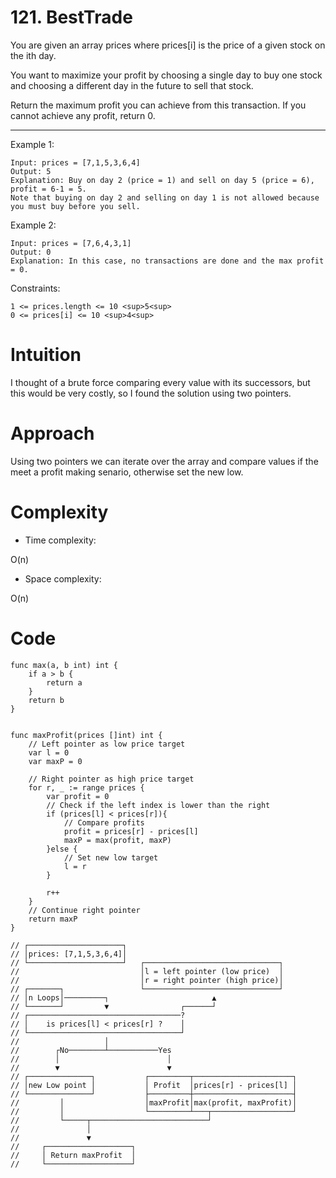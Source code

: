 # 121. BestTrade
You are given an array prices where prices[i] is the price of a given stock on the ith day.

You want to maximize your profit by choosing a single day to buy one stock and choosing a different day in the future to sell that stock.

Return the maximum profit you can achieve from this transaction. If you cannot achieve any profit, return 0.
___

Example 1:

    Input: prices = [7,1,5,3,6,4]
    Output: 5
    Explanation: Buy on day 2 (price = 1) and sell on day 5 (price = 6), profit = 6-1 = 5.
    Note that buying on day 2 and selling on day 1 is not allowed because you must buy before you sell.

Example 2:

    Input: prices = [7,6,4,3,1]
    Output: 0
    Explanation: In this case, no transactions are done and the max profit = 0.

    

Constraints:

    1 <= prices.length <= 10 <sup>5<sup>
    0 <= prices[i] <= 10 <sup>4<sup>



# Intuition
<!-- Describe your first thoughts on how to solve this problem. -->
I thought of a brute force comparing every value with its successors, but this would be very costly, so I found the solution using two pointers.

# Approach
<!-- Describe your approach to solving the problem. -->
Using two pointers we can iterate over the array and compare values if the meet a profit making senario, otherwise set the new low.

# Complexity
- Time complexity:
<!-- Add your time complexity here, e.g. $$O(n)$$ -->
O(n)

- Space complexity:
<!-- Add your space complexity here, e.g. $$O(n)$$ -->
O(n)

# Code
```
func max(a, b int) int {
    if a > b {
        return a
    }
    return b
}


func maxProfit(prices []int) int {
    // Left pointer as low price target 
    var l = 0
    var maxP = 0

    // Right pointer as high price target 
    for r, _ := range prices {
        var profit = 0
        // Check if the left index is lower than the right
        if (prices[l] < prices[r]){
            // Compare profits
            profit = prices[r] - prices[l]
            maxP = max(profit, maxP)
        }else {
            // Set new low target
            l = r
        }
        
        r++
    }
    // Continue right pointer
    return maxP
}

// ┌─────────────────────┐
// │prices: [7,1,5,3,6,4]│
// └─────────────────────┘   ┌──────────────────────────────┐
//                           │l = left pointer (low price)  │
//                           │r = right pointer (high price)│
// ┌───────┐                 └──────────────────────────────┘
// │n Loops│─────────┐                       ▲
// └───────┘         ▼                ┌──────┘
// ┌──────────────────────────────────?
// │    is prices[l] < prices[r] ?    │
// └──────────────────────────────────┘
//                   │
//        ┌No────────┴───────────Yes
//        │                        │
//        ▼                        ▼
// ┌──────────────┐           ┌─────────┬──────────────────────┐
// │new Low point │           │ Profit  │prices[r] - prices[l] │
// └──────────────┘           ├─────────┼──────────────────────┤
//         │                  │maxProfit│max(profit, maxProfit)│
//         │                  └─────────┴───┬──────────────────┘
//         └─────┬──────────────────────────┘
//               │
//               ▼
//     ┌───────────────────┐
//     │ Return maxProfit  │
//     └───────────────────┘

```